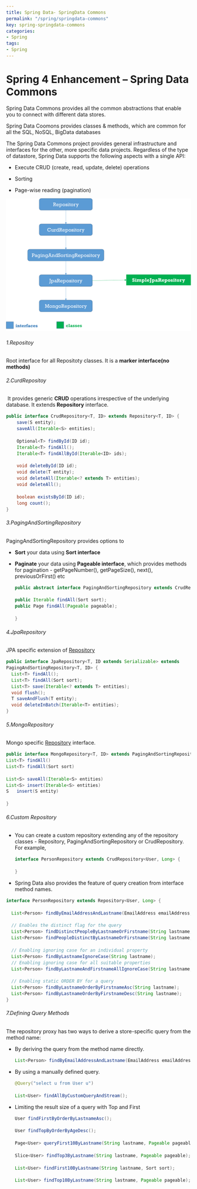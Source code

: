 ```yaml
---
title: Spring Data- SpringData Commons
permalink: "/spring/springdata-commons"
key: spring-springdata-commons
categories:
- Spring
tags:
- Spring
---
```


Spring 4 Enhancement – Spring Data Commons 
=============================================

Spring Data Commons provides all the common abstractions that enable you to
connect with different data stores.

Spring Data Coomons provides classes & methods, which are common for all the
SQL, NoSQL, BigData databases

The Spring Data Commons project provides general infrastructure and interfaces
for the other, more specific data projects. Regardless of the type of datastore,
Spring Data supports the following aspects with a single API:

-   Execute CRUD (create, read, update, delete) operations

-   Sorting

-   Page-wise reading (pagination)

![](media/a4aa0e1d81342bcdf819fcf30a0b6c71.png)

###### 1.Repositoy
Root interface for all Repositoty classes. It is a **marker interface(no
methods)**

###### 2.CurdRepositoy
 It provides generic **CRUD** operations irrespective of the underlying
database. It extends **Repository** interface.
```java
public interface CrudRepository<T, ID> extends Repository<T, ID> {
	save(S entity);
	saveAll(Iterable<S> entities);

	Optional<T> findById(ID id);
	Iterable<T> findAll();
	Iterable<T> findAllById(Iterable<ID> ids);
	
	void deleteById(ID id);
	void delete(T entity);
	void deleteAll(Iterable<? extends T> entities);
	void deleteAll();
	
	boolean existsById(ID id);
	long count(); 
}
```

###### 3.PagingAndSortingRepository
PagingAndSortingRepository provides options to

-   **Sort** your data using **Sort interface**

-   **Paginate** your data using **Pageable interface**, which provides methods
    for pagination - getPageNumber(), getPageSize(), next(), previousOrFirst()
    etc
    ```java
    public abstract interface PagingAndSortingRepository extends CrudRepository {
    
    public Iterable findAll(Sort sort);
    public Page findAll(Pageable pageable);
    
    }
    ```


###### 4.JpaRepository

JPA specific extension
of [Repository](https://docs.spring.io/spring-data/commons/docs/current/api/org/springframework/data/repository/Repository.html?is-external=true)
```java
public interface JpaRepository<T, ID extends Serializable> extends
PagingAndSortingRepository<T, ID> {
  List<T> findAll();
  List<T> findAll(Sort sort);
  List<T> save(Iterable<? extends T> entities);
  void flush();
  T saveAndFlush(T entity);
  void deleteInBatch(Iterable<T> entities);
}
```

###### 5.MongoRepository

Mongo
specific [Repository](https://docs.spring.io/spring-data/commons/docs/current/api/org/springframework/data/repository/Repository.html?is-external=true) interface.

```java
public interface MongoRepository<T, ID> extends PagingAndSortingRepository {
List<T>	findAll()
List<T>	findAll(Sort sort)

List<S>	saveAll(Iterable<S> entities)
List<S>	insert(Iterable<S> entities)
S	insert(S entity)

}
```

###### 6.Custom Repository

-   You can create a custom repository extending any of the repository classes -
    Repository, PagingAndSortingRepository or CrudRepository. For example,
    ```java
    interface PersonRepository extends CrudRepository<User, Long> {		
    	
    }
    ```


-   Spring Data also provides the feature of query creation from interface
    method names.
```java
interface PersonRepository extends Repository<User, Long> {

  List<Person> findByEmailAddressAndLastname(EmailAddress emailAddress, String lastname);

  // Enables the distinct flag for the query
  List<Person> findDistinctPeopleByLastnameOrFirstname(String lastname, String firstname);
  List<Person> findPeopleDistinctByLastnameOrFirstname(String lastname, String firstname);

  // Enabling ignoring case for an individual property
  List<Person> findByLastnameIgnoreCase(String lastname);
  // Enabling ignoring case for all suitable properties
  List<Person> findByLastnameAndFirstnameAllIgnoreCase(String lastname, String firstname);

  // Enabling static ORDER BY for a query
  List<Person> findByLastnameOrderByFirstnameAsc(String lastname);
  List<Person> findByLastnameOrderByFirstnameDesc(String lastname);
}
```

###### 7.Defining Query Methods

The repository proxy has two ways to derive a store-specific query from the
method name:

-   By deriving the query from the method name directly.
    ```java
    List<Person> findByEmailAddressAndLastname(EmailAddress emailAddress, String lastname);
    ```


-   By using a manually defined query.
    ```java
    @Query("select u from User u")
    
    List<User> findAllByCustomQueryAndStream();
    ```


-   Limiting the result size of a query with Top and First
    ```java
    User findFirstByOrderByLastnameAsc();
    
    User findTopByOrderByAgeDesc();
    
    Page<User> queryFirst10ByLastname(String lastname, Pageable pageable);
    
    Slice<User> findTop3ByLastname(String lastname, Pageable pageable);
    
    List<User> findFirst10ByLastname(String lastname, Sort sort);
    
    List<User> findTop10ByLastname(String lastname, Pageable pageable);
    ```
